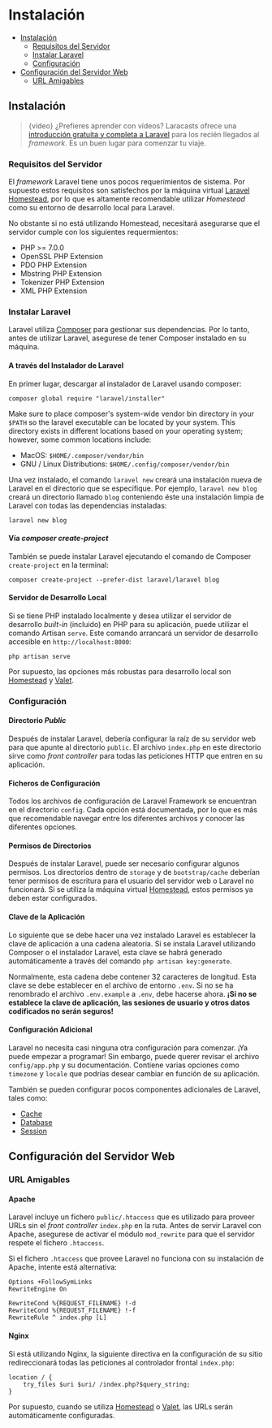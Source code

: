 # Instalación

- [Instalación](#installation) 
    - [Requisitos del Servidor](#server-requirements)
    - [Instalar Laravel](#installing-laravel)
    - [Configuración](#configuration)
- [Configuración del Servidor Web](#web-server-configuration) 
    - [URL Amigables](#pretty-urls)

<a name="installation"></a>

## Instalación

> {video} ¿Prefieres aprender con vídeos? Laracasts ofrece una [introducción gratuita y completa a Laravel](http://laravelfromscratch.com) para los recién llegados al *framework*. Es un buen lugar para comenzar tu viaje.

<a name="server-requirements"></a>

### Requisitos del Servidor

El *framework* Laravel tiene unos pocos requerimientos de sistema. Por supuesto estos requisitos son satisfechos por la máquina virtual [Laravel Homestead](/docs/{{version}}/homestead), por lo que es altamente recomendable utilizar *Homestead* como su entorno de desarrollo local para Laravel.

No obstante si no está utilizando Homestead, necesitará asegurarse que el servidor cumple con los siguientes requermientos:

<div class="content-list">
  <ul>
    <li>
      PHP >= 7.0.0
    </li>
    <li>
      OpenSSL PHP Extension
    </li>
    <li>
      PDO PHP Extension
    </li>
    <li>
      Mbstring PHP Extension
    </li>
    <li>
      Tokenizer PHP Extension
    </li>
    <li>
      XML PHP Extension
    </li>
  </ul>
</div>

<a name="installing-laravel"></a>

### Instalar Laravel

Laravel utiliza [Composer](https://getcomposer.org) para gestionar sus dependencias. Por lo tanto, antes de utilizar Laravel, asegurese de tener Composer instalado en su máquina.

#### A través del Instalador de Laravel

En primer lugar, descargar al instalador de Laravel usando composer:

    composer global require "laravel/installer"
    

Make sure to place composer's system-wide vendor bin directory in your `$PATH` so the laravel executable can be located by your system. This directory exists in different locations based on your operating system; however, some common locations include:

<div class="content-list">
  <ul>
    <li>
      MacOS: <code>$HOME/.composer/vendor/bin</code>
    </li>
    <li>
      GNU / Linux Distributions: <code>$HOME/.config/composer/vendor/bin</code>
    </li>
  </ul>
</div>

Una vez instalado, el comando `laravel new` creará una instalación nueva de Laravel en el directorio que se especifique. Por ejemplo, `laravel new blog` creará un directorio llamado `blog` conteniendo éste una instalación limpia de Laravel con todas las dependencias instaladas:

    laravel new blog
    

#### Vía *composer create-project*

También se puede instalar Laravel ejecutando el comando de Composer `create-project` en la terminal:

    composer create-project --prefer-dist laravel/laravel blog
    

#### Servidor de Desarrollo Local

Si se tiene PHP instalado localmente y desea utilizar el servidor de desarrollo *built-in* (incluido) en PHP para su aplicación, puede utilizar el comando Artisan `serve`. Este comando arrancará un servidor de desarrollo accesible en `http://localhost:8000`:

    php artisan serve
    

Por supuesto, las opciones más robustas para desarrollo local son [Homestead](/docs/{{version}}/homestead) y [Valet](/docs/{{version}}/valet).

<a name="configuration"></a>

### Configuración

#### Directorio *Public*

Después de instalar Laravel, debería configurar la raíz de su servidor web para que apunte al directorio `public`. El archivo `index.php` en este directorio sirve como *front controller* para todas las peticiones HTTP que entren en su aplicación.

#### Ficheros de Configuración

Todos los archivos de configuración de Laravel Framework se encuentran en el directorio `config`. Cada opción está documentada, por lo que es más que recomendable navegar entre los diferentes archivos y conocer las diferentes opciones.

#### Permisos de Directorios

Después de instalar Laravel, puede ser necesario configurar algunos permisos. Los directorios dentro de `storage` y de `bootstrap/cache` deberían tener permisos de escritura para el usuario del servidor web o Laravel no funcionará. Si se utiliza la máquina virtual [Homestead](/docs/{{version}}/homestead), estos permisos ya deben estar configurados.

#### Clave de la Aplicación

Lo siguiente que se debe hacer una vez instalado Laravel es establecer la clave de aplicación a una cadena aleatoria. Si se instala Laravel utilizando Composer o el instalador Laravel, esta clave se habrá generado automáticamente a través del comando `php artisan key:generate`.

Normalmente, esta cadena debe contener 32 caracteres de longitud. Esta clave se debe establecer en el archivo de entorno `.env`. Si no se ha renombrado el archivo `.env.example` a `.env`, debe hacerse ahora. **¡Si no se establece la clave de aplicación, las sesiones de usuario y otros datos codificados no serán seguros!**

#### Configuración Adicional

Laravel no necesita casi ninguna otra configuración para comenzar. ¡Ya puede empezar a programar! Sin embargo, puede querer revisar el archivo `config/app.php` y su documentación. Contiene varias opciones como `timezone` y `locale` que podrías desear cambiar en función de su aplicación.

También se pueden configurar pocos componentes adicionales de Laravel, tales como:

<div class="content-list">
  <ul>
    <li>
      <a href="/docs/{{version}}/cache#configuration">Cache</a>
    </li>
    <li>
      <a href="/docs/{{version}}/database#configuration">Database</a>
    </li>
    <li>
      <a href="/docs/{{version}}/session#configuration">Session</a>
    </li>
  </ul>
</div>

<a name="web-server-configuration"></a>

## Configuración del Servidor Web

<a name="pretty-urls"></a>

### URL Amigables

#### Apache

Laravel incluye un fichero `public/.htaccess` que es utilizado para proveer URLs sin el *front controller* `index.php` en la ruta. Antes de servir Laravel con Apache, asegurese de activar el módulo `mod_rewrite` para que el servidor respete el fichero `.htaccess`.

Si el fichero `.htaccess` que provee Laravel no funciona con su instalación de Apache, intente está alternativa:

    Options +FollowSymLinks
    RewriteEngine On
    
    RewriteCond %{REQUEST_FILENAME} !-d
    RewriteCond %{REQUEST_FILENAME} !-f
    RewriteRule ^ index.php [L]
    

#### Nginx

Si está utilizando Nginx, la siguiente directiva en la configuración de su sitio redireccionará todas las peticiones al controlador frontal `index.php`:

    location / {
        try_files $uri $uri/ /index.php?$query_string;
    }
    

Por supuesto, cuando se utiliza [Homestead](/docs/{{version}}/homestead) o [Valet](/docs/{{version}}/valet), las URLs serán automáticamente configuradas.